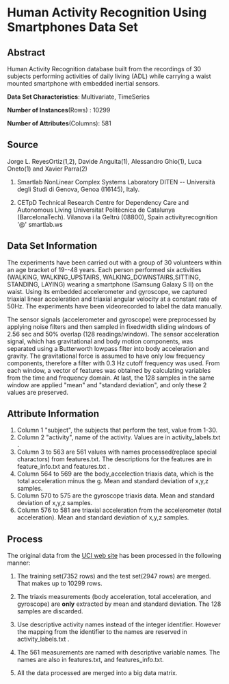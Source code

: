 
# Human Activity Recognition Using Smartphones Data Set
## Abstract
Human Activity Recognition database built from the recordings of 30 subjects performing activities
of daily living (ADL) while carrying a waist mounted smartphone with embedded inertial sensors.

__Data Set Characteristics__: Multivariate, TimeSeries

__Number of Instances__(Rows) : 10299
 
__Number of Attributes__(Columns): 581 

## Source
Jorge L. ReyesOrtiz(1,2), Davide Anguita(1), Alessandro Ghio(1), Luca Oneto(1) and Xavier Parra(2)

1. Smartlab NonLinear Complex Systems Laboratory
DITEN -- Università degli Studi di Genova, Genoa (I16145), Italy.

2. CETpD Technical Research Centre for Dependency Care and Autonomous Living
Universitat Politècnica de Catalunya (BarcelonaTech). Vilanova i la Geltrú (08800), Spain
activityrecognition '@' smartlab.ws


## Data Set Information
The experiments have been carried out with a group of 30 volunteers within an age bracket of 19--48 years.
Each person performed six activities (WALKING, WALKING_UPSTAIRS, WALKING_DOWNSTAIRS,SITTING, STANDING, LAYING) wearing a smartphone (Samsung Galaxy S II) on the waist. Using its embedded accelerometer and gyroscope, we captured triaxial
linear acceleration and triaxial angular velocity at a constant rate of 50Hz. The experiments have been videorecorded
to label the data manually.

The sensor signals (accelerometer and gyroscope) were preprocessed by applying noise filters and then sampled in fixedwidth
sliding windows of 2.56 sec and 50% overlap (128 readings/window). The sensor acceleration signal, which has gravitational and body motion components, was separated using a Butterworth lowpass filter into body acceleration and gravity. The gravitational force is assumed to have only low frequency components, therefore a filter with 0.3 Hz cutoff frequency was used. From each window, a vector of features was obtained by calculating variables from the time and frequency domain. At last, the 128 samples in the same window are applied "mean" and "standard deviation", and only these 2 values are preserved.

## Attribute Information
1. Column 1 "subject", the subjects that perform the test, value from 1-30. 
2. Column 2 "activity", name of the activity. Values are in activity_labels.txt .  
3. Column 3 to 563 are 561 values with names processed(replace special charactors) from features.txt. The descriptions for the features are in feature_info.txt and features.txt . 
4. Column 564 to 569 are the body_accelection triaxis data, which is the total acceleration minus the g. Mean and standard deviation of x,y,z samples. 
5. Column 570 to 575 are the gyroscope triaxis data. Mean and standard deviation of x,y,z samples. 
5. Column 576 to 581 are triaxial acceleration from the accelerometer (total acceleration). Mean and standard deviation of x,y,z samples. 
 

## Process
The original data from the [UCI web site](http://archive.ics.uci.edu/ml/datasets/Human+Activity+Recognition+Using+Smartphones) has been processed in the following manner: 

1. The training set(7352 rows) and the test set(2947 rows) are merged. That makes up to 10299 rows. 

2. The triaxis measurements (body acceleration, total acceleration, and gyroscope) are __only__ extracted by mean and standard deviation. The 128 samples are discarded. 

3. Use descriptive activity names instead of the integer identifier. However the mapping from the identifier to the names are reserved in activity_labels.txt . 

4. The 561 measurements are named with descriptive variable names. The names are also in features.txt, and features_info.txt. 

5. All the data processed are merged into a big data matrix. 






